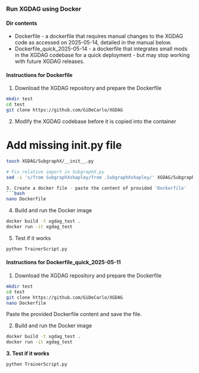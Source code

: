### Run XGDAG using Docker

#### Dir contents

- Dockerfile - a dockerfile that requires manual changes to the XGDAG code as accessed on 2025-05-14, detailed in the manual below.
- Dockerfile_quick_2025-05-14 - a dockerfile that integrates small mods in the XGDAG codebase for a quick deployment - but may stop working with future XGDAG releases.

#### Instructions for Dockerfile

1. Download the XGDAG repository and prepare the Dockerfile

```bash
mkdir test
cd test
git clone https://github.com/GiDeCarlo/XGDAG
```

2. Modify the XGDAG codebase before it is copied into the container

# Add missing __init__.py file
```bash
touch XGDAG/SubgraphX/__init__.py

# Fix relative import in SubgraphX.py
sed -i 's/from SubgraphXshapley/from .SubgraphXshapley/' XGDAG/SubgraphX/SubgraphX.py

3. Create a docker file - paste the content of provided 'Dockerfile'
```bash
nano Dockerfile
```

4. Build and run the Docker image
```bash
docker build -t xgdag_test .
docker run -it xgdag_test
```

5. Test if it works
```bash
python TrainerScript.py
```



#### Instructions for Dockerfile_quick_2025-05-11

1. Download the XGDAG repository and prepare the Dockerfile
```bash
mkdir test
cd test
git clone https://github.com/GiDeCarlo/XGDAG
nano Dockerfile
```
Paste the provided Dockerfile content and save the file.

2. Build and run the Docker image
```bash
docker build -t xgdag_test .
docker run -it xgdag_test
```

**3. Test if it works**
```bash
python TrainerScript.py
```

